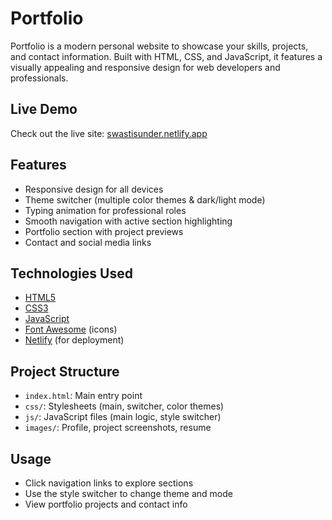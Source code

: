 # Portfolio

Portfolio is a modern personal website to showcase your skills, projects, and contact information. Built with HTML, CSS, and JavaScript, it features a visually appealing and responsive design for web developers and professionals.

## Live Demo

Check out the live site: [swastisunder.netlify.app](https://swastisunder.netlify.app/)

## Features

- Responsive design for all devices
- Theme switcher (multiple color themes & dark/light mode)
- Typing animation for professional roles
- Smooth navigation with active section highlighting
- Portfolio section with project previews
- Contact and social media links

## Technologies Used

- [HTML5](https://developer.mozilla.org/en-US/docs/Web/HTML)
- [CSS3](https://developer.mozilla.org/en-US/docs/Web/CSS)
- [JavaScript](https://developer.mozilla.org/en-US/docs/Web/JavaScript)
- [Font Awesome](https://fontawesome.com/) (icons)
- [Netlify](https://www.netlify.com/) (for deployment)

## Project Structure

- `index.html`: Main entry point
- `css/`: Stylesheets (main, switcher, color themes)
- `js/`: JavaScript files (main logic, style switcher)
- `images/`: Profile, project screenshots, resume

## Usage

- Click navigation links to explore sections
- Use the style switcher to change theme and mode
- View portfolio projects and contact info